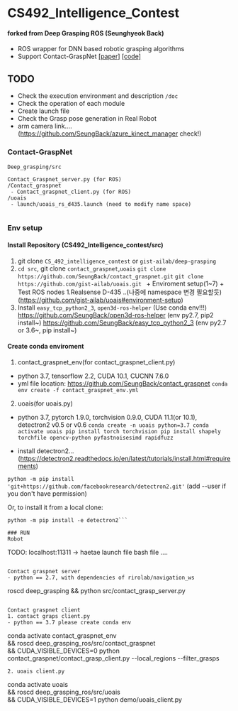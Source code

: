
# CS492_Intelligence_Contest
#### forked from Deep Grasping ROS (Seunghyeok Back)

- ROS wrapper for DNN based robotic grasping algorithms
- Support Contact-GraspNet [[paper]](https://arxiv.org/abs/2103.14127) [[code]](https://github.com/NVlabs/contact_graspnet)

## TODO
- Check the execution environment and description `/doc`
- Check the operation of each module
- Create launch file
- Check the Grasp pose generation in Real Robot
- arm camera link.... (https://github.com/SeungBack/azure_kinect_manager check!)

### Contact-GraspNet
```
Deep_grasping/src

Contact_Graspnet_server.py (for ROS)
/Contact_graspnet
 - Contact_graspnet_client.py (for ROS)
/uoais
 - launch/uoais_rs_d435.launch (need to modify name space)
 
```
### Env setup
#### Install Repository (CS492_Intelligence_contest/src) 
1. git clone `CS_492_intelligence_contest` or `gist-ailab/deep-grasping` 
2. `cd src`, git clone `contact_graspnet`,`uoais`
`git clone https://github.com/SeungBack/contact_graspnet.git`
`git clone https://github.com/gist-ailab/uoais.git
    ` + Enviroment setup(1~7) + Test ROS nodes 1.Realsense D-435 ..(나중에 namespace 변경 필요할듯)
      (https://github.com/gist-ailab/uoais#environment-setup)
3. Install `easy_tcp_python2_3`, `open3d-ros-helper` (Use conda env!!!)
 https://github.com/SeungBack/open3d-ros-helper (env py2.7, pip2 install~)
 https://github.com/SeungBack/easy_tcp_python2_3 (env py2.7 or 3.6~, pip install~)


#### Create conda enviroment
1. contact_graspnet_env(for contact_graspnet_client.py)
- python 3.7, tensorflow 2.2, CUDA 10.1, CUCNN 7.6.0
- yml file location: https://github.com/SeungBack/contact_graspnet 
`conda env create -f contact_graspnet_env.yml`


2. uoais(for uoais.py)
 - python 3.7, pytorch 1.9.0, torchvision 0.9.0, CUDA 11.1(or 10.1), detectron2 v0.5 or v0.6
`conda create -n uoais python=3.7
conda activate uoais
pip install torch torchvision
pip install shapely torchfile opencv-python pyfastnoisesimd rapidfuzz` 

- install detectron2...
 (https://detectron2.readthedocs.io/en/latest/tutorials/install.html#requirements)

`python -m pip install 'git+https://github.com/facebookresearch/detectron2.git'` 
(add --user if you don't have permission)

Or, to install it from a local clone:
```git clone https://github.com/facebookresearch/detectron2.git
python -m pip install -e detectron2```

### RUN
Robot
``` 
TODO: localhost:11311 -> haetae 
launch file 
bash file ....
```

Contact graspnet server
- python == 2.7, with dependencies of rirolab/navigation_ws 
```
roscd deep_grasping && python src/contact_grasp_server.py
```

Contact graspnet client
1. contact graps client.py
- python == 3.7 please create conda env
```
conda activate contact_graspnet_env \
    && roscd deep_grasping_ros/src/contact_graspnet \
    && CUDA_VISIBLE_DEVICES=0 python contact_graspnet/contact_grasp_client.py --local_regions --filter_grasps
```
2. uoais client.py
```
conda activate uoais \
    && roscd deep_grasping_ros/src/uoais \
    && CUDA_VISIBLE_DEVICES=1 python demo/uoais_client.py
```
